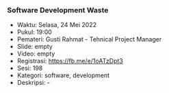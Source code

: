 ###  Software Development Waste

- Waktu: Selasa, 24 Mei 2022
- Pukul: 19:00
- Pemateri: Gusti Rahmat - Tehnical Project Manager
- Slide: empty
- Video: empty
- Registrasi: https://fb.me/e/1oATzDpt3
- Sesi: 198
- Kategori: software, development
- Deskripsi: -
